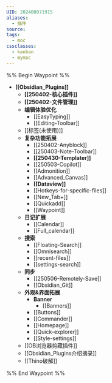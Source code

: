 ```yaml
---
UID: 202408071915
aliases:
  - 插件
source: 
tags:
  - moc
cssclasses:
  - kanban
  - mymoc
---
```


%% Begin Waypoint %%
- **[[Obsidian_Plugins]]**
	- **[[250402-核心插件]]**
	- **[[250402-文件管理]]**
	- **编辑体验优化**
		- [[EasyTyping]]
		- [[Editing-Toolbar]]
	- [[标签(未使用)]]
	- **复杂功能拓展**
		- [[250402-Anyblock]]
		- [[250403-Note-Toolbar]]
		- **[[250430-Templater]]**
		- [[250503-Copilot]]
		- [[Admonition]]
		- [[Advanced_Canvas]]
		- **[[Dataview]]**
		- [[Hotkeys-for-specific-files]]
		- [[New_Tab+]]
		- [[Quickadd]]
		- [[Waypoint]]
	- **日记扩展**
		- [[Calendar]]
		- [[Full_calendar]]
	- **搜索**
		- [[Floating-Search]]
		- [[Omnisearch]]
		- [[recent-files]]
		- [[settings-search]]
	- **同步**
		- [[250506-Remotely-Save]]
		- [[Obsidian_Git]]
	- **外观&界面拓展**
		- **Banner**
			- [[Banners]]
		- [[Buttons]]
		- [[Commander]]
		- [[Homepage]]
		- [[Quick-explorer]]
		- [[Style-settings]]
	- [[OB浏览器剪藏插件]]
	- [[Obsidian_Plugins介绍摘录]]
	- [[Thino破解]]

%% End Waypoint %%
